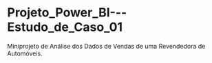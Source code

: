 # Projeto_Power_BI---Estudo_de_Caso_01
Miniprojeto de Análise dos Dados de Vendas de uma Revendedora de Automóveis.
